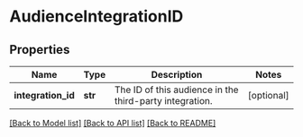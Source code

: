 # AudienceIntegrationID

## Properties
Name | Type | Description | Notes
------------ | ------------- | ------------- | -------------
**integration_id** | **str** | The ID of this audience in the third-party integration. | [optional] 

[[Back to Model list]](../README.md#documentation-for-models) [[Back to API list]](../README.md#documentation-for-api-endpoints) [[Back to README]](../README.md)


